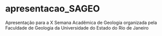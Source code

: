 # apresentacao_SAGEO
Apresentação para a X Semana Acadêmica de Geologia organizada pela Faculdade de Geologia da Universidade do Estado do Rio de Janeiro 
